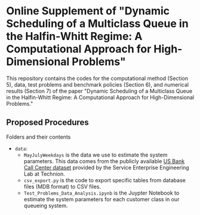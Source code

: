 # Online Supplement of "Dynamic Scheduling of a Multiclass Queue in the Halfin-Whitt Regime: A Computational Approach for High-Dimensional Problems"

This repository contains the codes for the computational method (Section 5), data, test problems and benchmark policies (Section 6), and numerical results (Section 7) of the paper "Dynamic Scheduling of a Multiclass Queue in the Halfin-Whitt Regime: A Computational Approach for High-Dimensional Problems."

## Proposed Procedures

Folders and their contents

* `data`:
  * `MayJulyWeekdays` is the data we use to estimate the system parameters. This data comes from the publicly available [US Bank Call Center dataset](https://see-center.iem.technion.ac.il/databases/USBank/) provided by the Service Enterprise Engineering Lab at Technion. 
  * `csv_export.py` is the code to export specific tables from database files (MDB format) to CSV files.
  * `Test_Problems_Data_Analysis.ipynb` is the Juypter Notebook to estimate the system parameters for each customer class in our queueing system.




